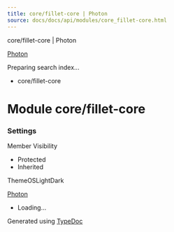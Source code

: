```yaml
---
title: core/fillet-core | Photon
source: docs/docs/api/modules/core_fillet-core.html
---
```


core/fillet-core | Photon

[Photon](../index.md)




Preparing search index...

* core/fillet-core

# Module core/fillet-core

### Settings

Member Visibility

* Protected
* Inherited

ThemeOSLightDark

[Photon](../index.md)

* Loading...

Generated using [TypeDoc](https://typedoc.org/)
